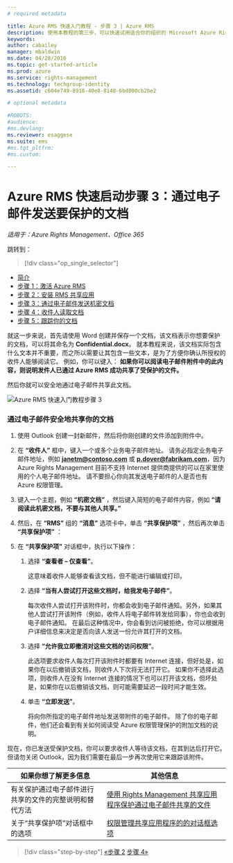 ```yaml
---
# required metadata

title: Azure RMS 快速入门教程 - 步骤 3 | Azure RMS
description: 使用本教程的第三步，可以快速试用适合你的组织的 Microsoft Azure Rights Management，只需执行 5 个步骤，所需时间不到 15 分钟。
keywords:
author: cabailey
manager: mbaldwin
ms.date: 04/28/2016
ms.topic: get-started-article
ms.prod: azure
ms.service: rights-management
ms.technology: techgroup-identity
ms.assetid: c604e749-8918-40e8-8148-6bd000cb2be2

# optional metadata

#ROBOTS:
#audience:
#ms.devlang:
ms.reviewer: esaggese
ms.suite: ems
#ms.tgt_pltfrm:
#ms.custom:

---
```



# Azure RMS 快速启动步骤 3：通过电子邮件发送要保护的文档

*适用于：Azure Rights Management、Office 365*


跳转到： 
> [!div class="op_single_selector"]
- [简介](quick-start-tutorial.md)
- [步骤 1：激活 Azure RMS](tutorial-step1.md)
- [步骤 2：安装 RMS 共享应用](tutorial-step2.md)
- [步骤 3：通过电子邮件发送机密文档](tutorial-step3.md)
- [步骤 4：收件人读取文档](tutorial-step4.md)
- [步骤 5：跟踪你的文档](tutorial-step5.md)


就这一步来说，首先请使用 Word 创建并保存一个文档，该文档表示你想要保护的文档，可以将其命名为 **Confidential.docx**。 就本教程来说，该文档实际包含什么文本并不重要，而之所以需要让其包含一些文本，是为了方便你确认所授权的收件人能够阅读它。 例如，你可以键入： **如果你可以阅读电子邮件附件中的此内容，则说明发件人已通过 Azure RMS 成功共享了受保护的文件。**

然后你就可以安全地通过电子邮件共享此文档。

![Azure RMS 快速入门教程步骤 3](../media/AzRMS_Tutorial_3_Screenshots.png)

### 通过电子邮件安全地共享你的文档

1.  使用 Outlook 创建一封新邮件，然后将你刚创建的文件添加到附件中。

2.  在 **“收件人”** 框中，键入一个或多个业务电子邮件地址。 请务必指定业务电子邮件地址，例如 **janetm@contoso.com** 或 **p.dover@fabrikam.com**，因为 Azure Rights Management 目前不支持 Internet 提供商提供的可以在家里使用的个人电子邮件地址。 请不要担心你向其发送电子邮件的人是否也有 Azure 权限管理。

3.  键入一个主题，例如  **“机密文档”** ，然后键入简短的电子邮件内容，例如 **“请阅读此机密文档，不要与其他人共享。”**

4.  然后，在 **“RMS”** 组的 **“消息”** 选项卡中，单击 **“共享保护项”** ，然后再次单击 **“共享保护项”** ：

5.  在 **“共享保护项”** 对话框中，执行以下操作：

    1.  选择 **“查看者 – 仅查看”**。

        这意味着收件人能够查看该文档，但不能进行编辑或打印。

    2.  选择 **“当有人尝试打开这些文档时，给我发电子邮件”**。

        每次收件人尝试打开该附件时，你都会收到电子邮件通知。另外，如果其他人尝试打开该附件（例如，收件人将电子邮件转发给同事），你也会收到电子邮件通知。 在最后这种情况中，你会看到访问被拒绝，你可以根据用户详细信息来决定是否向该人发送一份允许其打开的文档。

    3.  选择 **“允许我立即撤消对这些文档的访问权限”**。

        此选项要求收件人每次打开该附件时都要有 Internet 连接，但好处是，如果你在以后撤销该文档，则收件人下次将无法打开它。 如果你不选择此选项，则收件人在没有 Internet 连接的情况下也可以打开该文档，但坏处是，如果你在以后撤销该文档，则可能需要延迟一段时间才能生效。

    4.  单击 **“立即发送”**。

        将向你所指定的电子邮件地址发送带附件的电子邮件。 除了你的电子邮件，他们还会看到有关如何阅读受 Azure 权限管理保护的附加文档的说明。

现在，你已发送受保护文档，你可以要求收件人等待该文档，在其到达后打开它。 但请勿关闭 Outlook，因为我们需要在最后一步再次使用它来跟踪该附件。

|如果你想了解更多信息|其他信息|
|--------------------------------|--------------------------|
|有关保护通过电子邮件进行共享的文件的完整说明和替代方法|[使用 Rights Management 共享应用程序保护通过电子邮件共享的文件](../rms-client/sharing-app-protect-by-email.md)|
|关于“共享保护项”对话框中的选项|[权限管理共享应用程序的的对话框选项](../rms-client/sharing-app-dialog-box.md)|


>[!div class="step-by-step"] [«步骤 2](tutorial-step2.md)
[步骤 4»](tutorial-step4.md)

<!--HONumber=May16_HO2-->


